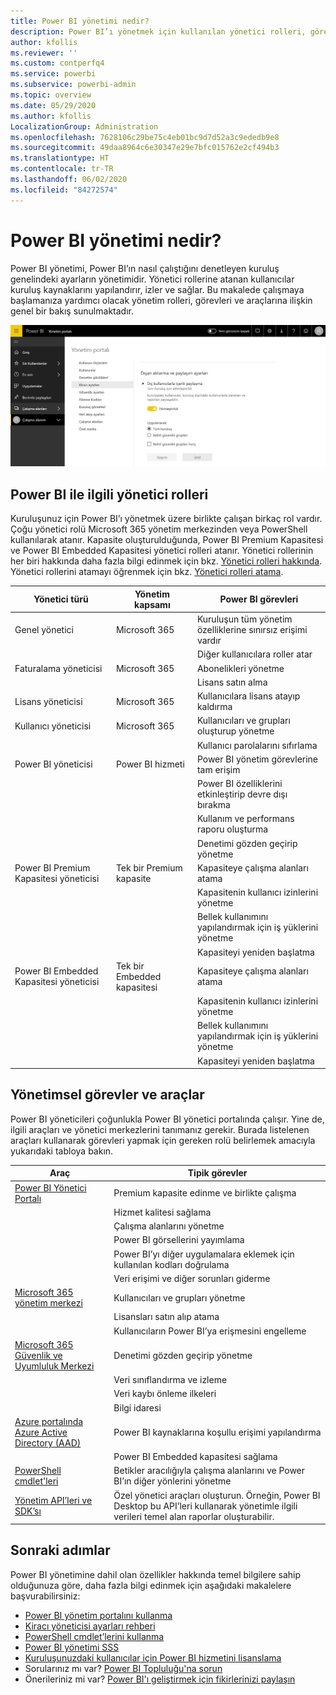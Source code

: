```yaml
---
title: Power BI yönetimi nedir?
description: Power BI’ı yönetmek için kullanılan yönetici rolleri, görevler ve araçlar hakkında bilgi edinin.
author: kfollis
ms.reviewer: ''
ms.custom: contperfq4
ms.service: powerbi
ms.subservice: powerbi-admin
ms.topic: overview
ms.date: 05/29/2020
ms.author: kfollis
LocalizationGroup: Administration
ms.openlocfilehash: 7628106c29be75c4eb01bc9d7d52a3c9ededb9e8
ms.sourcegitcommit: 49daa8964c6e30347e29e7bfc015762e2cf494b3
ms.translationtype: HT
ms.contentlocale: tr-TR
ms.lasthandoff: 06/02/2020
ms.locfileid: "84272574"
---
```

# <a name="what-is-power-bi-administration"></a>Power BI yönetimi nedir?

Power BI yönetimi, Power BI’ın nasıl çalıştığını denetleyen kuruluş genelindeki ayarların yönetimidir. Yönetici rollerine atanan kullanıcılar kuruluş kaynaklarını yapılandırır, izler ve sağlar. Bu makalede çalışmaya başlamanıza yardımcı olacak yönetim rolleri, görevleri ve araçlarına ilişkin genel bir bakış sunulmaktadır.

![Power BI yönetici portalı](media/service-admin-administering-power-bi-in-your-organization/admin-portal.png)

## <a name="administrator-roles-related-to-power-bi"></a>Power BI ile ilgili yönetici rolleri

Kuruluşunuz için Power BI’ı yönetmek üzere birlikte çalışan birkaç rol vardır. Çoğu yönetici rolü Microsoft 365 yönetim merkezinden veya PowerShell kullanılarak atanır. Kapasite oluşturulduğunda, Power BI Premium Kapasitesi ve Power BI Embedded Kapasitesi yönetici rolleri atanır. Yönetici rollerinin her biri hakkında daha fazla bilgi edinmek için bkz. [Yönetici rolleri hakkında](https://docs.microsoft.com/microsoft-365/admin/add-users/about-admin-roles?view=o365-worldwide). Yönetici rollerini atamayı öğrenmek için bkz. [Yönetici rolleri atama](https://docs.microsoft.com/microsoft-365/admin/add-users/assign-admin-roles?view=o365-worldwide).

| **Yönetici türü** | **Yönetim kapsamı** | **Power BI görevleri** |
| --- | --- | --- |
| Genel yönetici | Microsoft 365 | Kuruluşun tüm yönetim özelliklerine sınırsız erişimi vardır |
| | | Diğer kullanıcılara roller atar |
| Faturalama yöneticisi | Microsoft 365 | Abonelikleri yönetme |
| | | Lisans satın alma |
| Lisans yöneticisi | Microsoft 365 | Kullanıcılara lisans atayıp kaldırma |
| Kullanıcı yöneticisi | Microsoft 365 | Kullanıcıları ve grupları oluşturup yönetme |
| | | Kullanıcı parolalarını sıfırlama |
| Power BI yöneticisi | Power BI hizmeti | Power BI yönetim görevlerine tam erişim|
| | | Power BI özelliklerini etkinleştirip devre dışı bırakma |
| | | Kullanım ve performans raporu oluşturma |
| | | Denetimi gözden geçirip yönetme |
| Power BI Premium Kapasitesi yöneticisi | Tek bir Premium kapasite | Kapasiteye çalışma alanları atama|
| | | Kapasitenin kullanıcı izinlerini yönetme |
| | | Bellek kullanımını yapılandırmak için iş yüklerini yönetme |
| | | Kapasiteyi yeniden başlatma |
| Power BI Embedded Kapasitesi yöneticisi | Tek bir Embedded kapasitesi | Kapasiteye çalışma alanları atama|
| | | Kapasitenin kullanıcı izinlerini yönetme |
| | | Bellek kullanımını yapılandırmak için iş yüklerini yönetme |
| | | Kapasiteyi yeniden başlatma |

## <a name="administrative-tasks-and-tools"></a>Yönetimsel görevler ve araçlar

Power BI yöneticileri çoğunlukla Power BI yönetici portalında çalışır. Yine de, ilgili araçları ve yönetici merkezlerini tanımanız gerekir. Burada listelenen araçları kullanarak görevleri yapmak için gereken rolü belirlemek amacıyla yukarıdaki tabloya bakın.

| **Araç** | **Tipik görevler** |
| --- | --- |
| [Power BI Yönetici Portalı](https://app.powerbi.com/admin-portal) | Premium kapasite edinme ve birlikte çalışma |
| | Hizmet kalitesi sağlama |
| | Çalışma alanlarını yönetme |
| | Power BI görsellerini yayımlama |
| | Power BI’yı diğer uygulamalara eklemek için kullanılan kodları doğrulama |
| | Veri erişimi ve diğer sorunları giderme |
| [Microsoft 365 yönetim merkezi](https://admin.microsoft.com) | Kullanıcıları ve grupları yönetme |
| | Lisansları satın alıp atama |
| | Kullanıcıların Power BI’ya erişmesini engelleme |
| [Microsoft 365 Güvenlik ve Uyumluluk Merkezi](https://protection.office.com) | Denetimi gözden geçirip yönetme |
| | Veri sınıflandırma ve izleme |
| | Veri kaybı önleme ilkeleri |
| | Bilgi idaresi |
| [Azure portalında Azure Active Directory (AAD)](https://aad.portal.azure.com) | Power BI kaynaklarına koşullu erişimi yapılandırma |
| | Power BI Embedded kapasitesi sağlama |
| [PowerShell cmdlet'leri](https://docs.microsoft.com/powershell/power-bi/overview) | Betikler aracılığıyla çalışma alanlarını ve Power BI’ın diğer yönlerini yönetme |
| [Yönetim API’leri ve SDK’sı](service-admin-reference.md) | Özel yönetici araçları oluşturun. Örneğin, Power BI Desktop bu API’leri kullanarak yönetimle ilgili verileri temel alan raporlar oluşturabilir. |

## <a name="next-steps"></a>Sonraki adımlar

Power BI yönetimine dahil olan özellikler hakkında temel bilgilere sahip olduğunuza göre, daha fazla bilgi edinmek için aşağıdaki makalelere başvurabilirsiniz:

- [Power BI yönetim portalını kullanma](service-admin-portal.md)
- [Kiracı yöneticisi ayarları rehberi](../guidance/admin-tenant-settings.md)
- [PowerShell cmdlet’lerini kullanma](https://docs.microsoft.com/powershell/power-bi/overview)
- [Power BI yönetimi SSS](service-admin-faq.md)
- [Kuruluşunuzdaki kullanıcılar için Power BI hizmetini lisanslama](service-admin-licensing-organization.md)
- Sorularınız mı var? [Power BI Topluluğu'na sorun](https://community.powerbi.com/)
- Önerileriniz mi var? [Power BI'ı geliştirmek için fikirlerinizi paylaşın](https://ideas.powerbi.com/)
